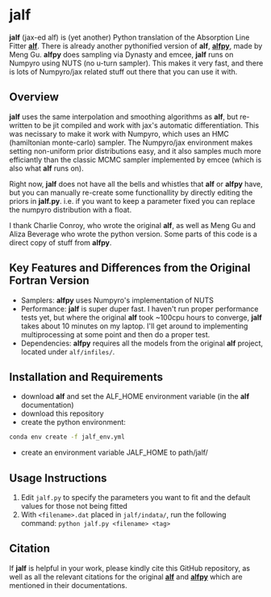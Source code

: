 # jalf
__jalf__ (jax-ed alf) is (yet another) Python translation of the Absorption Line Fitter [__alf__](https://github.com/cconroy20/alf/tree/master/src). There is already another pythonified version of __alf__, [__alfpy__](https://github.com/menggu-astro/alfpy), made by Meng Gu. __alfpy__ does sampling via Dynasty and emcee, __jalf__ runs on Numpyro using NUTS (no u-turn sampler). This makes it very fast, and there is lots of Numpyro/jax related stuff out there that you can use it with.


## Overview
__jalf__ uses the same interpolation and smoothing algorithms as __alf__, but re-written to be jit compiled and work with jax's automatic differentiation. This was necissary to make it work with Numpyro, which uses an HMC (hamiltonian monte-carlo) sampler. The Numpyro/jax environment makes setting non-uniform prior distributions easy, and it also samples much more efficiantly than the classic MCMC sampler implemented by emcee (which is also what __alf__ runs on).

Right now, __jalf__ does not have all the bells and whistles that __alf__ or __alfpy__ have, but you can manually re-create some functionallity by directly editing the priors in __jalf.py__. i.e. if you want to keep a parameter fixed you can replace the numpyro distribution with a float.

I thank Charlie Conroy, who wrote the original __alf__, as well as Meng Gu and Aliza Beverage who wrote the python version. Some parts of this code is a direct copy of stuff from __alfpy__.

## Key Features and Differences from the Original Fortran Version
- Samplers: __alfpy__ uses Numpyro's implementation of NUTS
- Performance: __jalf__ is super duper fast. I haven't run proper performance tests yet, but where the original __alf__ took ~100cpu hours to converge, __jalf__ takes about 10 minutes on my laptop. I'll get around to implementing multiprocessing at some point and then do a proper test.
- Dependencies: __alfpy__ requires all the models from the original __alf__ project, located under `alf/infiles/`.

## Installation and Requirements
- download __alf__ and set the ALF_HOME environment variable (in the __alf__ documentation)
- download this repository
- create the python environment:
``` bash
conda env create -f jalf_env.yml
```
- create an environment variable JALF_HOME to path/jalf/


## Usage Instructions
1. Edit `jalf.py` to specify the parameters you want to fit and the default values for those not being fitted
2. With `<filename>.dat` placed in `jalf/indata/`, run the following command:
 `python jalf.py <filename> <tag>`

## Citation
If __jalf__ is helpful in your work, please kindly cite this GitHub repository, as well as all the relevant citations for the original [__alf__](https://github.com/cconroy20/alf/tree/master/src) and [__alfpy__](https://github.com/menggu-astro/alfpy) which are mentioned in their documentations.
